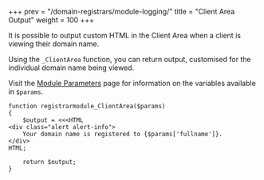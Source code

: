 +++
prev = "/domain-registrars/module-logging/"
title = "Client Area Output"
weight = 100
+++

It is possible to output custom HTML in the Client Area when a client is viewing their domain name.

Using the `_ClientArea` function, you can return output, customised for the individual domain name being viewed.

Visit the [Module Parameters](https://developers.whmcs.com/domain-registrars/module-parameters/) page for information on 
the variables available in `$params`.

```
function registrarmodule_ClientArea($params)
{
    $output = <<<HTML
<div class="alert alert-info">
    Your domain name is registered to {$params['fullname']}.
</div>
HTML;

    return $output;
}
```

